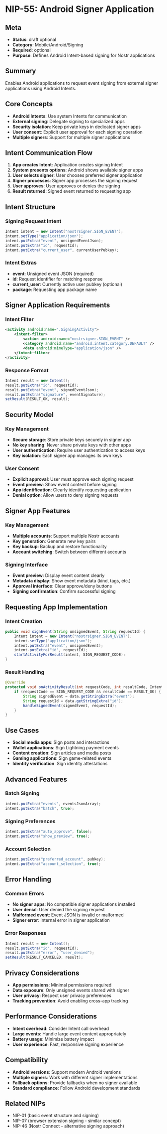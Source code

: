 # NIP-55: Android Signer Application

## Meta
- **Status**: draft optional
- **Category**: Mobile/Android/Signing
- **Required**: optional
- **Purpose**: Defines Android Intent-based signing for Nostr applications

## Summary
Enables Android applications to request event signing from external signer applications using Android Intents.

## Core Concepts
- **Android Intents**: Use system Intents for communication
- **External signing**: Delegate signing to specialized apps
- **Security isolation**: Keep private keys in dedicated signer apps
- **User consent**: Explicit user approval for each signing operation
- **Multiple signers**: Support for multiple signer applications

## Intent Communication Flow
1. **App creates Intent**: Application creates signing Intent
2. **System presents options**: Android shows available signer apps
3. **User selects signer**: User chooses preferred signer application
4. **Signer processes**: Signer app processes the signing request
5. **User approves**: User approves or denies the signing
6. **Result returned**: Signed event returned to requesting app

## Intent Structure

### Signing Request Intent
```java
Intent intent = new Intent("nostrsigner.SIGN_EVENT");
intent.setType("application/json");
intent.putExtra("event", unsignedEventJson);
intent.putExtra("id", requestId);
intent.putExtra("current_user", currentUserPubkey);
```

### Intent Extras
- **event**: Unsigned event JSON (required)
- **id**: Request identifier for matching response
- **current_user**: Currently active user pubkey (optional)
- **package**: Requesting app package name

## Signer Application Requirements

### Intent Filter
```xml
<activity android:name=".SigningActivity">
    <intent-filter>
        <action android:name="nostrsigner.SIGN_EVENT" />
        <category android:name="android.intent.category.DEFAULT" />
        <data android:mimeType="application/json" />
    </intent-filter>
</activity>
```

### Response Format
```java
Intent result = new Intent();
result.putExtra("id", requestId);
result.putExtra("event", signedEventJson);
result.putExtra("signature", eventSignature);
setResult(RESULT_OK, result);
```

## Security Model

### Key Management
- **Secure storage**: Store private keys securely in signer app
- **No key sharing**: Never share private keys with other apps
- **User authentication**: Require user authentication to access keys
- **Key isolation**: Each signer app manages its own keys

### User Consent
- **Explicit approval**: User must approve each signing request
- **Event preview**: Show event content before signing
- **App identification**: Clearly identify requesting application
- **Denial option**: Allow users to deny signing requests

## Signer App Features

### Key Management
- **Multiple accounts**: Support multiple Nostr accounts
- **Key generation**: Generate new key pairs
- **Key backup**: Backup and restore functionality
- **Account switching**: Switch between different accounts

### Signing Interface
- **Event preview**: Display event content clearly
- **Metadata display**: Show event metadata (kind, tags, etc.)
- **Approval interface**: Clear approve/deny buttons
- **Signing confirmation**: Confirm successful signing

## Requesting App Implementation

### Intent Creation
```java
public void signEvent(String unsignedEvent, String requestId) {
    Intent intent = new Intent("nostrsigner.SIGN_EVENT");
    intent.setType("application/json");
    intent.putExtra("event", unsignedEvent);
    intent.putExtra("id", requestId);
    startActivityForResult(intent, SIGN_REQUEST_CODE);
}
```

### Result Handling
```java
@Override
protected void onActivityResult(int requestCode, int resultCode, Intent data) {
    if (requestCode == SIGN_REQUEST_CODE && resultCode == RESULT_OK) {
        String signedEvent = data.getStringExtra("event");
        String requestId = data.getStringExtra("id");
        handleSignedEvent(signedEvent, requestId);
    }
}
```

## Use Cases
- **Social media apps**: Sign posts and interactions
- **Wallet applications**: Sign Lightning payment events
- **Content creation**: Sign articles and media posts
- **Gaming applications**: Sign game-related events
- **Identity verification**: Sign identity attestations

## Advanced Features

### Batch Signing
```java
intent.putExtra("events", eventsJsonArray);
intent.putExtra("batch", true);
```

### Signing Preferences
```java
intent.putExtra("auto_approve", false);
intent.putExtra("show_preview", true);
```

### Account Selection
```java
intent.putExtra("preferred_account", pubkey);
intent.putExtra("account_selection", true);
```

## Error Handling

### Common Errors
- **No signer apps**: No compatible signer applications installed
- **User denial**: User denied the signing request
- **Malformed event**: Event JSON is invalid or malformed
- **Signer error**: Internal error in signer application

### Error Responses
```java
Intent result = new Intent();
result.putExtra("id", requestId);
result.putExtra("error", "user_denied");
setResult(RESULT_CANCELED, result);
```

## Privacy Considerations
- **App permissions**: Minimal permissions required
- **Data exposure**: Only unsigned events shared with signer
- **User privacy**: Respect user privacy preferences
- **Tracking prevention**: Avoid enabling cross-app tracking

## Performance Considerations
- **Intent overhead**: Consider Intent call overhead
- **Large events**: Handle large event content appropriately
- **Battery usage**: Minimize battery impact
- **User experience**: Fast, responsive signing experience

## Compatibility
- **Android versions**: Support modern Android versions
- **Multiple signers**: Work with different signer implementations
- **Fallback options**: Provide fallbacks when no signer available
- **Standard compliance**: Follow Android development standards

## Related NIPs
- NIP-01 (basic event structure and signing)
- NIP-07 (browser extension signing - similar concept)
- NIP-46 (Nostr Connect - alternative signing approach) 
